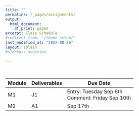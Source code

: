 ```yaml
---
title: ""
permalink: /_pages/assignments/
output:
  html_document:
    df_print: paged
excerpt: Class Schedule
#redirect_from: "/theme-setup/"
last_modified_at: "2022-08-26"
layout: splash
#sidebar: overview

---
```


<br>

| Module |   Deliverables | Due Date |
|----|--------|--------------|
| M1 | J1 | Entry: Tuesday Sep 6th <br> Comment: Friday Sep 10th |
| M2 | A1 | Sep 17th|
